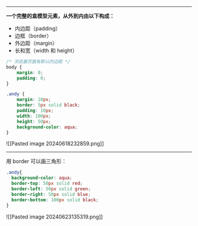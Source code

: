 
---

**一个完整的盒模型元素，从外到内由以下构成：**
- 内边距（padding）
- 边框（border）
- 外边距（margin）
- 长和宽（width 和 height）

```css
/* 浏览器页面有默认的边距 */
body {
	margin: 0;
	padding: 0;
}

.andy {
	margin: 20px;
	border: 5px solid black;
	padding: 10px;
	width: 100px;
	height: 50px;
	background-color: aqua;
}
```
![[Pasted image 20240618232859.png]]


---
用 border 可以画三角形：

```css
.andy{
  background-color: aqua;
  border-top: 50px solid red;
  border-left: 50px solid green;
  border-right: 50px solid blue;
  border-bottom: 100px solid black;
}
```
![[Pasted image 20240623135319.png]]